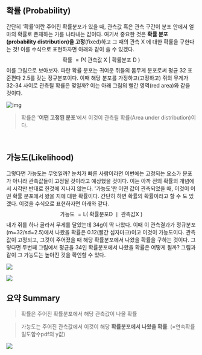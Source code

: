 ## 확률 (Probability)

간단히 '확률'이란 주어진 확률분포가 있을 때, 관측값 혹은 관측 구간이 분포 안에서 얼마의 확률로 존재하는 가를 나타내는 값이다. 여기서 중요한 것은 **확률 분포(probability distribution)을 고정**(fixed)하고 그 때의 관측 X 에 대한 확률을 구한다는 것! 이를 수식으로 표현하자면 아래와 같이 쓸 수 있겠다.
$$
\text { 확률 }=\mathrm{P}(\text { 관측값 } \mathrm{X} \text { | 확률분포 } \mathrm{D} \text { ) }
$$
이를 그림으로 보아보자. 파란 확률 분포는 귀여운 쥐들의 몸무게 분포로써 평균 32 표준편다 2.5를 갖는 정규분포이다. 이때 해당 분포를 가정하고(고정하고) 쥐의 무게가 32-34 사이로 관측될 확률은 몇일까? 이는 아래 그림의 빨간 영역(red area)와 같을 것이다. 

![img](https://img1.daumcdn.net/thumb/R1280x0/?scode=mtistory2&fname=https%3A%2F%2Ft1.daumcdn.net%2Fcfile%2Ftistory%2F99CB8E365B20D66C02)

> 확률은 '**어떤 고정된 분포**'에서 이것이 관측될 확률(Area under distribution)이다. 

<br>

## 가능도(Likelihood)

그렇다면 가능도는 무엇일까? 눈치가 빠른 사람이라면 이번에는 고정되는 요소가 분포가 아니라 관측값들이 고정될 것이라고 예상했을 것이다. 이는 아까 전의 확률의 개념에서 시각만 반대로 한것에 지나지 않는다. '가능도'란 어떤 값이 관측되었을 때, 이것이 어떤 확률 분포에서 왔을 지에 대한 확률이다. 간단히 하면 확률의 확률이라고 할 수 도 있겠다. 이것을 수식으로 표현하자면 아래와 같다.
$$
\text { 가능도 }=\mathrm{L}(\text { 확률분포D } \mid \text { 관측값X })
$$
내가 쥐를 하나 골라서 무게를 달았는데 34g이 딱 나왔다. 이때 이 관측결과가 정규분포(m=32/sd=2.5)에서 나왔을 확률은 0.12(빨간 십자마크)이고 이것이 가능도이다. 관측값이 고정되고, 그것이 주어졌을 때 해당 확률분포에서 나왔을 확률을 구하는 것이다. 그렇다면 두번째 그림에서 평균을 34인 확률분포에서 나왔을 확률은 어떻게 될까? 그림과 같이 그 가능도는 높아진 것을 확인할 수 있다. 

![](https://img1.daumcdn.net/thumb/R1280x0/?scode=mtistory2&fname=https%3A%2F%2Ft1.daumcdn.net%2Fcfile%2Ftistory%2F99B30D365B20D66D04)

![](https://img1.daumcdn.net/thumb/R1280x0/?scode=mtistory2&fname=https%3A%2F%2Ft1.daumcdn.net%2Fcfile%2Ftistory%2F994A81365B20D66C20)



## 요약 Summary

>  확률은 주어진 확률분포에서 해당 관측값이 나올 확률

>  가능도는 주어진 관측값에서 이것이 해당 **확률분포에서 나왔을 확률**. (=연속확률밀도함수pdf의 y값)

![](https://img1.daumcdn.net/thumb/R1280x0/?scode=mtistory2&fname=https%3A%2F%2Ft1.daumcdn.net%2Fcfile%2Ftistory%2F99536E365B20D66D36)

